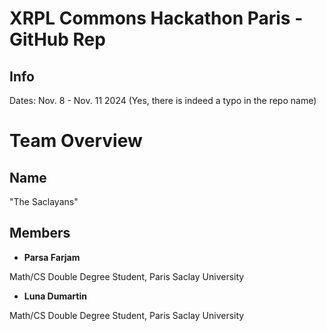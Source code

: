 # XRPL Commons Hackathon Paris - GitHub Rep
## Info 
Dates: Nov. 8 - Nov. 11 2024
(Yes, there is indeed a typo in the repo name)

# Team Overview 
## Name
"The Saclayans"

## Members 
- **Parsa Farjam**

Math/CS Double Degree Student, Paris Saclay University

- **Luna Dumartin**

Math/CS Double Degree Student, Paris Saclay University
